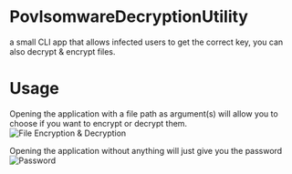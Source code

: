 # PovlsomwareDecryptionUtility
a small CLI app that allows infected users to get the correct key, you can also decrypt &amp; encrypt files.

# Usage

Opening the application with a file path as argument(s) will allow you to choose if you want to encrypt or decrypt them.
![File Encryption & Decryption](https://i.imgur.com/AZKHEE8.png)

Opening the application without anything will just give you the password
![Password](https://i.imgur.com/rmXG9a1.png)
